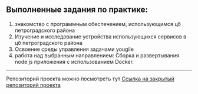 ## Выполненные задания по практике:

1) знакомство с программным обеспечением, использующимся цб петроградского района
2) Изучение и исследование устройства использующихся сервисов в цб петроградского района
3) Освоение среды управления задачами yougile
4) работа над выбранным направлением: Сборка и развертывания node js приложения с использованием Docker.

----

Репозиторий проекта можно посмотреть тут [Ссылка на закрытый репозиторий проекта](https://github.com/Kvazistam/bkgmap)
